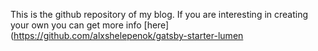 This is the github repository of my blog.
If you are interesting in creating your own you can get more info [here](https://github.com/alxshelepenok/gatsby-starter-lumen